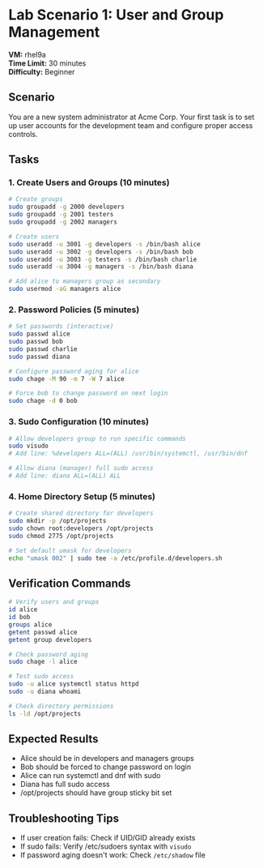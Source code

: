 # Lab Scenario 1: User and Group Management

**VM:** rhel9a  
**Time Limit:** 30 minutes  
**Difficulty:** Beginner

## Scenario
You are a new system administrator at Acme Corp. Your first task is to set up user accounts for the development team and configure proper access controls.

## Tasks

### 1. Create Users and Groups (10 minutes)
```bash
# Create groups
sudo groupadd -g 2000 developers
sudo groupadd -g 2001 testers
sudo groupadd -g 2002 managers

# Create users
sudo useradd -u 3001 -g developers -s /bin/bash alice
sudo useradd -u 3002 -g developers -s /bin/bash bob
sudo useradd -u 3003 -g testers -s /bin/bash charlie
sudo useradd -u 3004 -g managers -s /bin/bash diana

# Add alice to managers group as secondary
sudo usermod -aG managers alice
```

### 2. Password Policies (5 minutes)
```bash
# Set passwords (interactive)
sudo passwd alice
sudo passwd bob
sudo passwd charlie
sudo passwd diana

# Configure password aging for alice
sudo chage -M 90 -m 7 -W 7 alice

# Force bob to change password on next login
sudo chage -d 0 bob
```

### 3. Sudo Configuration (10 minutes)
```bash
# Allow developers group to run specific commands
sudo visudo
# Add line: %developers ALL=(ALL) /usr/bin/systemctl, /usr/bin/dnf

# Allow diana (manager) full sudo access
# Add line: diana ALL=(ALL) ALL
```

### 4. Home Directory Setup (5 minutes)
```bash
# Create shared directory for developers
sudo mkdir -p /opt/projects
sudo chown root:developers /opt/projects
sudo chmod 2775 /opt/projects

# Set default umask for developers
echo "umask 002" | sudo tee -a /etc/profile.d/developers.sh
```

## Verification Commands
```bash
# Verify users and groups
id alice
id bob
groups alice
getent passwd alice
getent group developers

# Check password aging
sudo chage -l alice

# Test sudo access
sudo -u alice systemctl status httpd
sudo -u diana whoami

# Check directory permissions
ls -ld /opt/projects
```

## Expected Results
- Alice should be in developers and managers groups
- Bob should be forced to change password on login
- Alice can run systemctl and dnf with sudo
- Diana has full sudo access
- /opt/projects should have group sticky bit set

## Troubleshooting Tips
- If user creation fails: Check if UID/GID already exists
- If sudo fails: Verify /etc/sudoers syntax with `visudo`
- If password aging doesn't work: Check `/etc/shadow` file